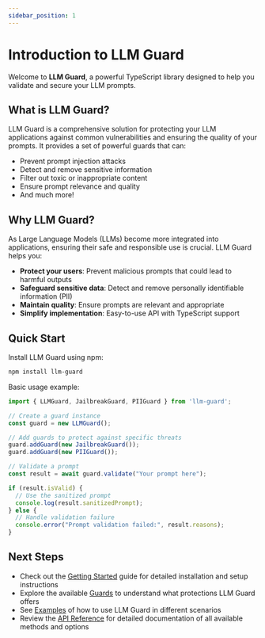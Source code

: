 ```yaml
---
sidebar_position: 1
---
```


# Introduction to LLM Guard

Welcome to **LLM Guard**, a powerful TypeScript library designed to help you validate and secure your LLM prompts.

## What is LLM Guard?

LLM Guard is a comprehensive solution for protecting your LLM applications against common vulnerabilities and ensuring the quality of your prompts. It provides a set of powerful guards that can:

- Prevent prompt injection attacks
- Detect and remove sensitive information
- Filter out toxic or inappropriate content
- Ensure prompt relevance and quality
- And much more!

## Why LLM Guard?

As Large Language Models (LLMs) become more integrated into applications, ensuring their safe and responsible use is crucial. LLM Guard helps you:

- **Protect your users**: Prevent malicious prompts that could lead to harmful outputs
- **Safeguard sensitive data**: Detect and remove personally identifiable information (PII)
- **Maintain quality**: Ensure prompts are relevant and appropriate
- **Simplify implementation**: Easy-to-use API with TypeScript support

## Quick Start

Install LLM Guard using npm:

```bash
npm install llm-guard
```

Basic usage example:

```typescript
import { LLMGuard, JailbreakGuard, PIIGuard } from 'llm-guard';

// Create a guard instance
const guard = new LLMGuard();

// Add guards to protect against specific threats
guard.addGuard(new JailbreakGuard());
guard.addGuard(new PIIGuard());

// Validate a prompt
const result = await guard.validate("Your prompt here");

if (result.isValid) {
  // Use the sanitized prompt
  console.log(result.sanitizedPrompt);
} else {
  // Handle validation failure
  console.error("Prompt validation failed:", result.reasons);
}
```

## Next Steps

- Check out the [Getting Started](/docs/getting-started) guide for detailed installation and setup instructions
- Explore the available [Guards](/docs/guards) to understand what protections LLM Guard offers
- See [Examples](/docs/examples) of how to use LLM Guard in different scenarios
- Review the [API Reference](/docs/api) for detailed documentation of all available methods and options
